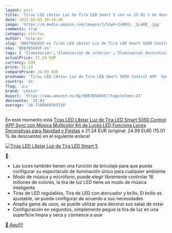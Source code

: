 ```yaml
---
layout: post
title: 'Tiras LED L8star Luz de Tira LED Smart 5 con un 15.01 % de descuento'
date: 2021-04-03 10:14:46
image: 'https://m.media-amazon.com/images/I/51wF+2xNRVL._SL400_.jpg'
comments: true
category: ofertas
author: 'tole.es'
slug: 'B087NS68VF-es Tiras LED L8star Luz de Tira LED Smart 5050 Control APP...'
sku: 'B087NS68VF-es'
tags: [ 'Iluminación','Iluminación de interior','Iluminación decorativa y para usos específicos de interior','Tiras LED de interior','l8star','navidad', ]
actualPrice: 21.24 EUR
currency: EUR
price: 21.24
comparePrice: 24.99 EUR
prodname: 'Tiras LED L8star Luz de Tira LED Smart 5050 Control APP  Sync con Música Multicolor  Kit de Luces LED Funciona Luces Decorativas para Navidad y Fiestas'
country: 'es'
flag: '🇪🇸'
brand: 'L8star'
buyurl: 'https://www.amazon.es/dp/B087NS68VF/?tag=tolees-21'
descuento: '15.01'
average: '26.7160869565218'
---
```


En este momento está [Tiras LED L8star Luz de Tira LED Smart 5050 Control APP  Sync con Música Multicolor  Kit de Luces LED Funciona Luces Decorativas para Navidad y Fiestas](https://www.amazon.es/dp/B087NS68VF/?tag=tolees-21) a 21.24 EUR (original: 24.99 EUR) (15.01 %  de descuento) en el siguiente enlace!

[![Tiras LED L8star Luz de Tira LED Smart 5](https://m.media-amazon.com/images/I/51wF+2xNRVL._SL400_.jpg)](https://www.amazon.es/dp/B087NS68VF/?tag=tolees-21)

🔎:

- Las luces también tienen una función de bricolaje para que pueda configurar su espectáculo de iluminación único para cualquier ambiente
- Modo de música y micrófono, puede elegir libremente controlar 16 millones de colores, la tira de luz LED tiene un modo de música inteligente
- Tiras de LED regulables, Tira de LED con atenuador y brillo, El brillo es ajustable, se puede configurar de acuerdo a sus necesidades
- Amplia gama de usos, se puede utilizar para decorar sus salas de estar
- Configuración en segundos, simplemente pegue la tira de luz en una superficie limpia y seca y comience a usar

[🛒 Aquí!!!](https://www.amazon.es/dp/B087NS68VF/?tag=tolees-21)
